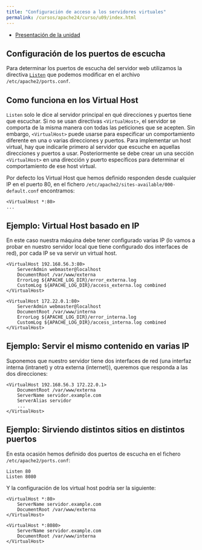 ```yaml
---
title: "Configuración de acceso a los servidores virtuales"
permalink: /cursos/apache24/curso/u09/index.html
---
```


* [Presentación de la unidad](u9.pdf)

## Configuración de los puertos de escucha

Para determinar los puertos de escucha del servidor web utilizamos la directiva [`Listen`](http://httpd.apache.org/docs/2.4/es/mod/mpm_common.html#listen) que podemos modificar en el archivo `/etc/apache2/ports.conf`.

## Como funciona en los Virtual Host

`Listen` solo le dice al servidor principal en qué direcciones y puertos tiene que escuchar. Si no se usan directivas `<VirtualHost>`, el servidor se comporta de la misma manera con todas las peticiones que se acepten. Sin embargo, `<VirtualHost>` puede usarse para especificar un comportamiento diferente en una o varias direcciones y puertos. Para implementar un host virtual, hay que indicarle primero al servidor que escuche en aquellas direcciones y puertos a usar. Posteriormente se debe crear un una sección `<VirtualHost>` en una dirección y puerto específicos para determinar el comportamiento de ese host virtual. 

Por defecto los Virtual Host que hemos definido responden desde cualquier IP en el puerto 80, en el fichero `/etc/apache2/sites-available/000-default.conf` encontramos:

	<VirtualHost *:80>
	...

## Ejemplo: Virtual Host basado en IP

En este caso nuestra máquina debe tener configurado varias IP (lo vamos a probar en nuestro servidor local que tiene configurado dos interfaces de red), por cada IP se va servir un virtual host.

	<VirtualHost 192.168.56.3:80>
	    ServerAdmin webmaster@localhost
	    DocumentRoot /var/www/externa
	    ErrorLog ${APACHE_LOG_DIR}/error_externa.log
	    CustomLog ${APACHE_LOG_DIR}/access_externa.log combined
	</VirtualHost>	

	<VirtualHost 172.22.0.1:80>
	    ServerAdmin webmaster@localhost
	    DocumentRoot /var/www/interna
	    ErrorLog ${APACHE_LOG_DIR}/error_interna.log
	    CustomLog ${APACHE_LOG_DIR}/access_interna.log combined
	</VirtualHost>

## Ejemplo: Servir el mismo contenido en varias IP

Suponemos que nuestro servidor tiene dos interfaces de red (una interfaz interna (intranet) y otra externa (internet)), queremos que responda a las dos direcciones:

	<VirtualHost 192.168.56.3 172.22.0.1>
    	DocumentRoot /var/www/externa
    	ServerName servidor.example.com
    	ServerAlias servidor
    	...
	</VirtualHost>

## Ejemplo: Sirviendo distintos sitios en distintos puertos

En esta ocasión hemos definido dos puertos de escucha en el fichero `/etc/apache2/ports.conf`:

	Listen 80
	Listen 8080

Y la configuración de los virtual host podría ser la siguiente:

	<VirtualHost *:80>
    	ServerName servidor.example.com
    	DocumentRoot /var/www/externa
	</VirtualHost>

	<VirtualHost *:8080>
    	ServerName servidor.example.com
    	DocumentRoot /var/www/interna
	</VirtualHost>

